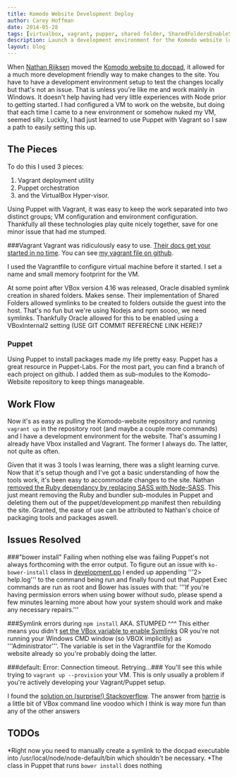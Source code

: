 ```yaml
---
title: Komodo Website Development Deploy
author: Carey Hoffman
date: 2014-05-28
tags: [virtualbox, vagrant, pupper, shared folder, SharedFoldersEnableSymlinksCreate, docpad]
description: Launch a development environment for the Komodo website (or any docpad site) using Vagrant, Puppet, Virtualbox
layout: blog
---
```


When [Nathan Rijksen][1] moved the [Komodo website to docpad][2],
it allowed for a much more development friendly way to make changes to the site.  You have
to have a development environment setup to test the changes locally but that's not
an issue. That is unless you're like me and work mainly in Windows.  It doesn't
help having had very little experiences with Node prior to getting started.  I
had configured a VM to work on the website, but doing that each time I
came to a new environment or somehow nuked my VM, seemed silly.  Luckily, I had just
learned to use Puppet with Vagrant so I saw a path to easily setting this up.

## The Pieces

To do this I used 3 pieces:
1. Vagrant deployment utility
2. Puppet orchestration
3. and the VirtualBox Hyper-visor.

Using Puppet with Vagrant, it was easy to keep the work separated into two distinct
groups; VM configuration and environment configuration.  Thankfully all these technologies play quite nicely together, save for one minor
issue that had me stumped.  

###Vagrant
Vagrant was ridiculously easy to use.  [Their docs get your started in no time][7].
You can see [my vagrant file on github][8].

I used the Vagrantfile to configure virtual machine before it started.  I set a name and small memory footprint for the VM.

At some point after VBox version 4.16 was released, Oracle disabled symlink creation
in shared folders.  Makes sense.  Their implementation of Shared Folders allowed
symlinks to be created to folders outside the guest into the host.  That's no
fun but we're using Nodejs and npm soooo, we need symlinks.  Thankfully Oracle
allowed for this to be enabled using a VBoxInternal2 setting (USE GIT COMMIT
REFERECNE LINK HERE)7

### Puppet

Using Puppet to install packages made my life pretty easy.  Puppet has a great
resource in Puppet-Labs.  For the most part, you can find a branch of each project
on github.  I added them as sub-modules to the Komodo-Website repository to keep
things manageable.

## Work Flow

Now it's as easy as pulling the Komodo-website repository and running ```vagrant up```
in the repository root (and maybe a couple more commands) and I have a development
environment for the website.  That's assuming I already have Vbox installed and
Vagrant.  The former I always do. The latter, not quite as often.  

Given that it was 3 tools I was learning, there was a slight learning curve.
Now that it's setup though and I've got a basic understanding of how the tools
work, it's been easy to accommodate changes to the site.  Nathan [removed the Ruby dependancy by replacing SASS with Node-SASS][6].
This just meant removing the Ruby and bundler sub-modules in Puppet and deleting
them out of the puppet/development.pp manifest then rebuilding the site.  Granted,
the ease of use can be attributed to Nathan's choice of packaging tools and
packages aswell.

## Issues Resolved

###"bower install" Failing when nothing else was failing
Puppet's not always forthcoming with the error output.  To figure out an issue with
```ko-bower-install``` class in [development.pp][9] I ended up appending '''2> help.log''' to
the command being run and finally found out that Puppet Exec commands are run as
root and Bower has issues with that:
'''If you're having permission errors when using bower without sudo, please spend a
few minutes learning more about how your system should work and make any necessary
repairs.'''

###Symlink errors during ```npm install``` AKA. STUMPED ^^^
This either means you didn't [set the VBox variable to enable Symlinks][5] OR you're
not running your Windows CMD window (so VBOX implicitly) as '''Administrator'''.
The variable is set in the Vagrantfile for the Komodo website already so you're
probably doing the latter. 

###default: Error: Connection timeout. Retrying...###
You'll see this while trying to ```vagrant up --provision``` your VM.  This is
only usually a problem if you're actively developing your Vagrant/Puppet setup.

I found the [solution on (surprise!) Stackoverflow][3].  The answer from [harrie][4]
is a little bit of VBox command line voodoo which I think is way more fun than any
of the other answers

## TODOs

*Right now you need to manually create a symlink to the docpad executable into
/usr/local/node/node-default/bin which shouldn't be necessary.
*The class in Puppet that runs ```bower install``` does nothing


  [1]: /authors/#NathanRijksen
  [2]: /blog/2014-05/the-state-of-static-site-generators/
  [3]: http://stackoverflow.com/questions/22575261/vagrant-stuck-connection-timeout-retrying
  [4]: http://stackoverflow.com/a/23095019/1596011
  [5]: https://www.virtualbox.org/ticket/10085#comment:14
  [6]: https://github.com/Komodo/komodo-website/commit/05e93bd5fc435f475c7048dc4b4fa7f9566e949c
  [7]: https://docs.vagrantup.com/v2/getting-started/
  [8]: https://github.com/Komodo/komodo-website/blob/master/Vagrantfile
  [9]: https://github.com/Komodo/komodo-website/blob/master/puppet/manifests/development.pp
  